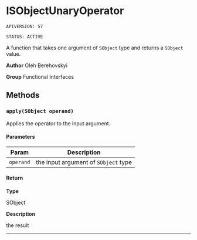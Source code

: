 # ISObjectUnaryOperator

`APIVERSION: 57`

`STATUS: ACTIVE`

A function that takes one argument of `SObject` type and returns a `SObject` value.


**Author** Oleh Berehovskyi


**Group** Functional Interfaces

## Methods
### `apply(SObject operand)`

Applies the operator to the input argument.

#### Parameters
|Param|Description|
|---|---|
|`operand`|the input argument of `SObject` type|

#### Return

**Type**

SObject

**Description**

the result

---
